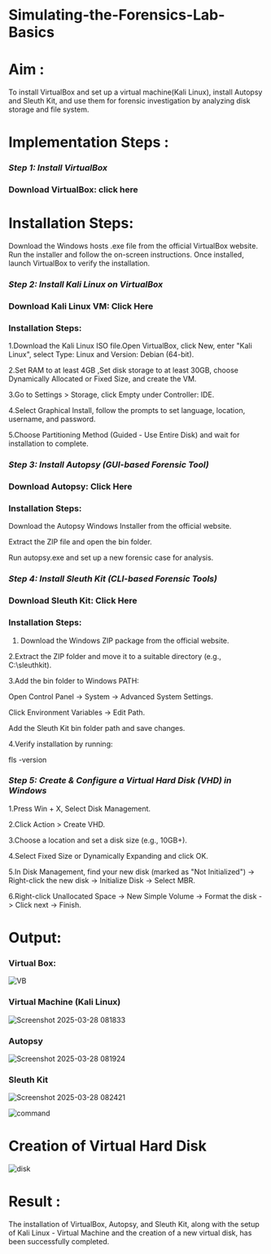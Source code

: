 # Simulating-the-Forensics-Lab-Basics
# Aim :
To install VirtualBox and set up a virtual machine(Kali Linux), install Autopsy and Sleuth Kit, and use them for forensic investigation by analyzing disk storage and file system.

# Implementation Steps :
### *Step 1: Install VirtualBox*

###  Download VirtualBox:  click here
# Installation Steps:
Download the Windows hosts .exe file from the official VirtualBox website.
Run the installer and follow the on-screen instructions.
Once installed, launch VirtualBox to verify the installation.

### *Step 2: Install Kali Linux on VirtualBox*

### Download Kali Linux VM: Click Here

### Installation Steps:

 1.Download the Kali Linux ISO file.Open VirtualBox, click New, enter "Kali Linux", select Type: Linux and Version: Debian (64-bit).

2.Set RAM to at least 4GB ,Set disk storage to at least 30GB, choose Dynamically Allocated or Fixed Size, and create the VM.

3.Go to Settings > Storage, click Empty under Controller: IDE.

4.Select Graphical Install, follow the prompts to set language, location, username, and password.


5.Choose Partitioning Method (Guided - Use Entire Disk) and wait for installation to complete.

### *Step 3: Install Autopsy (GUI-based Forensic Tool)*


### Download Autopsy: Click Here

### Installation Steps:
Download the Autopsy Windows Installer from the official website.

Extract the ZIP file and open the bin folder.

Run autopsy.exe and set up a new forensic case for analysis.

### *Step 4: Install Sleuth Kit (CLI-based Forensic Tools)*

###  Download Sleuth Kit: Click Here

### Installation Steps:
1. Download the Windows ZIP package from the official website.

2.Extract the ZIP folder and move it to a suitable directory (e.g., C:\sleuthkit).

3.Add the bin folder to Windows PATH:

Open Control Panel → System → Advanced System Settings.

Click Environment Variables → Edit Path.

Add the Sleuth Kit bin folder path and save changes.

4.Verify installation by running:

fls -version

### *Step 5: Create & Configure a Virtual Hard Disk (VHD) in Windows*
1.Press Win + X, Select Disk Management.

2.Click Action > Create VHD.

3.Choose a location and set a disk size (e.g., 10GB+).

4.Select Fixed Size or Dynamically Expanding and click OK.

5.In Disk Management, find your new disk (marked as "Not Initialized") -> Right-click the new disk → Initialize Disk → Select MBR.

6.Right-click Unallocated Space → New Simple Volume → Format the disk -> Click next → Finish.

 # Output:

###  Virtual Box:

![VB](https://github.com/user-attachments/assets/3e6fded1-68ce-45b3-a537-a1336177f6df)

### Virtual Machine (Kali Linux)

![Screenshot 2025-03-28 081833](https://github.com/user-attachments/assets/a7afdb30-89c7-4c82-9876-bf73d28d7913)
### Autopsy
![Screenshot 2025-03-28 081924](https://github.com/user-attachments/assets/2d9b9fbb-d4cc-458e-9bc3-dc42277add80)


### Sleuth Kit

![Screenshot 2025-03-28 082421](https://github.com/user-attachments/assets/662841ed-398b-4479-ae52-2db6f2e0f164)

![command](https://github.com/user-attachments/assets/b13558e7-cba2-49a3-b3fe-55274f470747)

# Creation of Virtual Hard Disk

![disk](https://github.com/user-attachments/assets/a274347b-e350-4bdf-8eed-88e179c85d7f)

# Result :
The installation of VirtualBox, Autopsy, and Sleuth Kit, along with the setup of Kali Linux - Virtual Machine and the creation of a new virtual disk, has been successfully completed.






